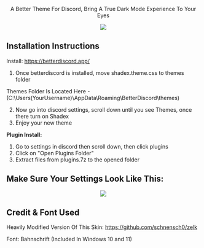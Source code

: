 <p align="center">
A Better Theme For Discord, Bring A True Dark Mode Experience To Your Eyes
</p>

<p align="center">
  <img src="https://i.postimg.cc/38MMcYH5/Screenshot-2022-12-16-145855.png" />
</p>

Installation Instructions
-----
Install: https://betterdiscord.app/

1. Once betterdiscord is installed, move shadex.theme.css to themes folder 

Themes Folder Is Located Here - (C:\Users\(YourUsername)\AppData\Roaming\BetterDiscord\themes)

2. Now go into discord settings, scroll down until you see Themes, once there turn on Shadex
3. Enjoy your new theme

**Plugin Install:**
1. Go to settings in discord then scroll down, then click plugins
2. Click on "Open Plugins Folder"
3. Extract files from plugins.7z to the opened folder

Make Sure Your Settings Look Like This:
-----

<p align="center">
  <img src="https://i.postimg.cc/RmRzv3Kq/Screenshot-2022-12-16-150339.png" />
</p>

Credit & Font Used
-----
Heavily Modified Version Of This Skin: https://github.com/schnensch0/zelk

Font: Bahnschrift (Included In Windows 10 and 11)
